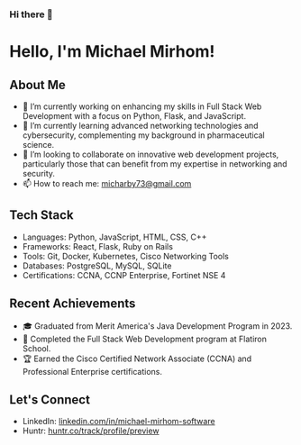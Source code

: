 ### Hi there 👋

# Hello, I'm Michael Mirhom!

## About Me
- 🔭 I’m currently working on enhancing my skills in Full Stack Web Development with a focus on Python, Flask, and JavaScript.
- 🌱 I’m currently learning advanced networking technologies and cybersecurity, complementing my background in pharmaceutical science.
- 👯 I’m looking to collaborate on innovative web development projects, particularly those that can benefit from my expertise in networking and security.
- 📫 How to reach me: [micharby73@gmail.com](mailto:micharby73@gmail.com)

## Tech Stack
- Languages: Python, JavaScript, HTML, CSS, C++
- Frameworks: React, Flask, Ruby on Rails
- Tools: Git, Docker, Kubernetes, Cisco Networking Tools
- Databases: PostgreSQL, MySQL, SQLite
- Certifications: CCNA, CCNP Enterprise, Fortinet NSE 4

## Recent Achievements
- 🎓 Graduated from Merit America's Java Development Program in 2023.
- 💼 Completed the Full Stack Web Development program at Flatiron School.
- 🏆 Earned the Cisco Certified Network Associate (CCNA) and Professional Enterprise certifications.

## Let's Connect
- LinkedIn: [linkedin.com/in/michael-mirhom-software](https://www.linkedin.com/in/michael-mirhom-software/)
- Huntr: [huntr.co/track/profile/preview](https://huntr.co/track/profile/preview)


